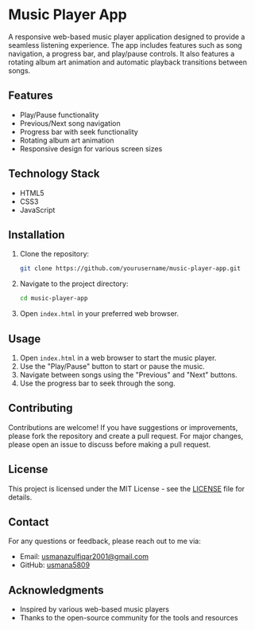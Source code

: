 # Music Player App

A responsive web-based music player application designed to provide a seamless listening experience. The app includes features such as song navigation, a progress bar, and play/pause controls. It also features a rotating album art animation and automatic playback transitions between songs.

## Features

- Play/Pause functionality
- Previous/Next song navigation
- Progress bar with seek functionality
- Rotating album art animation
- Responsive design for various screen sizes

## Technology Stack

- HTML5
- CSS3
- JavaScript

## Installation

1. Clone the repository:

    ```bash
    git clone https://github.com/yourusername/music-player-app.git
    ```

2. Navigate to the project directory:

    ```bash
    cd music-player-app
    ```

3. Open `index.html` in your preferred web browser.

## Usage

1. Open `index.html` in a web browser to start the music player.
2. Use the "Play/Pause" button to start or pause the music.
3. Navigate between songs using the "Previous" and "Next" buttons.
4. Use the progress bar to seek through the song.

## Contributing

Contributions are welcome! If you have suggestions or improvements, please fork the repository and create a pull request. For major changes, please open an issue to discuss before making a pull request.

## License

This project is licensed under the MIT License - see the [LICENSE](LICENSE) file for details.

## Contact

For any questions or feedback, please reach out to me via:

- Email: [usmanazulfiqar2001@gmail.com](mailto:usmanazlfiqar2001@gmail.com)
- GitHub: [usmana5809](https://github.com/5809)

## Acknowledgments

- Inspired by various web-based music players
- Thanks to the open-source community for the tools and resources

